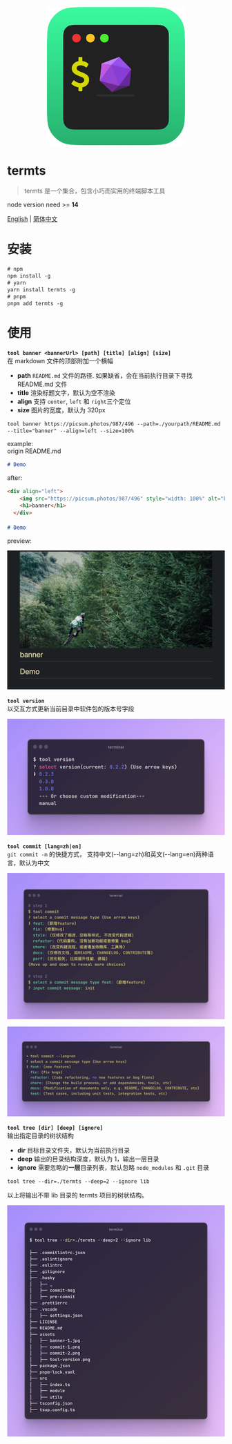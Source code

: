 <div align="center">
  <img src="./assets/termts-icon-512.png" style="width: 320px" alt="banner" />
  <h1 align="left">termts</h1>
</div>

> termts 是一个集合，包含小巧而实用的终端脚本工具

node version need >= **14**

[English](README.md) | [简体中文](README-ZH.md)

# 安装

```shell
# npm
npm install -g
# yarn
yarn install termts -g
# pnpm
pnpm add termts -g
```

# 使用

**`tool banner <bannerUrl> [path] [title] [align] [size]`**  
在 markdown 文件的顶部附加一个横幅

- **path** `README.md` 文件的路径. 如果缺省，会在当前执行目录下寻找 README.md 文件
- **title** 渲染标题文字，默认为空不渲染
- **align** 支持 `center`, `left` 和 `right`三个定位
- **size** 图片的宽度，默认为 320px

```shell
tool banner https://picsum.photos/987/496 --path=./yourpath/README.md --title="banner" --align=left --size=100%
```

example:  
origin README.md

```markdown
# Demo
```

after:

```markdown
<div align="left">
    <img src="https://picsum.photos/987/496" style="width: 100%" alt="banner" />
    <h1>banner</h1>
  </div>
  
# Demo
```

preview:

![preview](./assets/banner-1.jpg)

**`tool version`**  
以交互方式更新当前目录中软件包的版本号字段

![demo](./assets/tool-version.png)

**`tool commit [lang=zh|en]`**  
`git commit -m` 的快捷方式， 支持中文(--lang=zh)和英文(--lang=en)两种语言，默认为中文

![demo](./assets/commit-1.png)

![demo](./assets/commit-2.png)

**`tool tree [dir] [deep] [ignore]`**  
输出指定目录的树状结构

- **dir** 目标目录文件夹，默认为当前执行目录
- **deep** 输出的目录结构深度，默认为 1，输出一层目录
- **ignore** 需要忽略的**一层**目录列表，默认忽略 `node_modules` 和 `.git` 目录

```shell
tool tree --dir=./termts --deep=2 --ignore lib
```

以上将输出不带 lib 目录的 termts 项目的树状结构。

![demo](./assets/tree.jpg)
